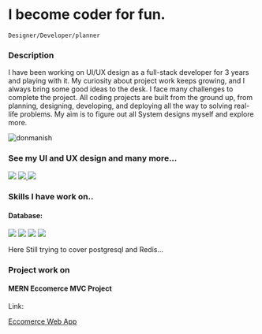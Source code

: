 <h1 align="left"> I become coder for fun.</h1>

    Designer/Developer/planner
<h3 align="left">Description</h3>
<p align="left">I have been working on UI/UX design as a full-stack developer for 3 years and playing with it. My curiosity about project work keeps growing, and I always bring some good ideas to the desk. I face many challenges to complete the project. All coding projects are built from the ground up, from planning, designing, developing, and deploying all the way to solving real-life problems. My aim is to figure out all System designs myself and explore more.</p>

<p align="left"> <img src="https://komarev.com/ghpvc/?username=donmanish&label=Profile%20views&color=0e75b6&style=flat" alt="donmanish" /> </p>

<h3 align="left">See my UI and UX design and many more... </h3>
<span align="left"> <a href="https://www.linkedin.com/in/manish-panda-b41576209" target="_blank"><img  src="https://img.shields.io/badge/LinkedIn-0077B5?style=for-the-badge&logo=linkedin&logoColor=white&display=inline-block" /></a></span>
<span align="left"> <a href="https://www.instagram.com/firewheel1996/" target="_blank"><img src="https://img.shields.io/badge/Instagram-E4405F?style=for-the-badge&logo=instagram&logoColor=white&display=inline-block" /> </a></span>
<span align="left"> <a href="https://manishpanda.tech/" target="_blank"><img src="https://img.shields.io/badge/Portfolio-%23000000.svg?style=for-the-badge&logo=firefox&logoColor=#FF7139 style=for-the-badge&logo=instagram&logoColor=white&display=inline-block" /> </a></span>

<h3 align="left">Skills I have work on.. </h3>

<h4>Database:</h4>
<span><img src="https://img.shields.io/badge/MongoDB-%234ea94b.svg?style=for-the-badge&logo=mongodb&logoColor=white" /></span>
<span><img src="https://img.shields.io/badge/mysql-%2300f.svg?style=for-the-badge&logo=instagram&logoColor=white&display=inline-block" /></span>
<span><img src="https://img.shields.io/badge/postgres-%23316192.svg?style=for-the-badge&logo=postgresql&logoColor=white" /></span>
<span><img src="https://img.shields.io/badge/redis-%23DD0031.svg?style=for-the-badge&logo=redis&logoColor=white" /></span>
<p>Here Still trying to cover postgresql and Redis...</p>

<h3>Project work on</h3>
<h4>MERN Eccomerce MVC Project</h4>
<p>Link:</p>
<a  href="https://sangria-kitten-hem.cyclic.cloud/" target="_blank">Eccomerce Web App</a>


